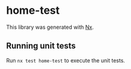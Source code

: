 # home-test

This library was generated with [Nx](https://nx.dev).

## Running unit tests

Run `nx test home-test` to execute the unit tests.
